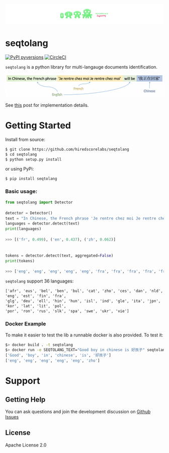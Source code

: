 ![](media/logo.png)

# seqtolang

[![PyPI pyversions](https://img.shields.io/badge/python-3.6%20%7C%203.7-blue)](https://img.shields.io/badge/python-3.6%20%7C%203.7-blue)
[![CircleCI](https://circleci.com/gh/hiredscorelabs/seqtolang.svg?style=svg)](https://circleci.com/gh/hiredscorelabs/seqtolang)

`seqtolang` is a python library for multi-langauge documents identification.

![](media/example.png)

See [this](https://medium.com/hiredscore-engineering/multi-language-documents-identification-93223af83e01) post for implementation details.


# Getting Started

Install from source:

```
$ git clone https://github.com/hiredscorelabs/seqtolang
$ cd seqtolang
$ python setup.py install
```

or using PyPi:

```
$ pip install seqtolang
```

### Basic usage:

```python
from seqtolang import Detector

detector = Detector()
text = "In Chinese, the French phrase 'Je rentre chez moi Je rentre chez moi' will be '我正在回家'"
languages = detector.detect(text)
print(languages)

>>> [('fr', 0.499), ('en', 0.437), ('zh', 0.062)]


tokens = detector.detect(text, aggregated=False)
print(tokens)

>>> ['eng', 'eng', 'eng', 'eng', 'eng', 'fra', 'fra', 'fra', 'fra', 'fra', 'fra', 'fra', 'fra', 'eng', 'eng', 'zho']

```

`seqtolang` support 36 languages:
```
['afr', 'eus', 'bel', 'ben', 'bul', 'cat', 'zho', 'ces', 'dan', 'nld', 'eng', 'est', 'fin', 'fra', 
'glg', 'deu', 'ell', 'hin', 'hun', 'isl', 'ind', 'gle', 'ita', 'jpn', 'kor', 'lat', 'lit', 'pol', 
'por', 'ron', 'rus', 'slk', 'spa', 'swe', 'ukr', 'vie']

```


### Docker Example

To make it easier to test the lib a runnable docker is also provided.
To test it:

```sh
$> docker build . -t seqtolang
$> docker run -e SEQTOLANG_TEXT="Good boy in chinese is 好孩子" seqtolang
['Good', 'boy', 'in', 'chinese', 'is', '好孩子']
['eng', 'eng', 'eng', 'eng', 'eng', 'zho']
```


# Support

## Getting Help

You can ask questions and join the development discussion on [Github Issues](https://github.com/hiredscorelabs/seqtolang/issues)


## License

Apache License 2.0

